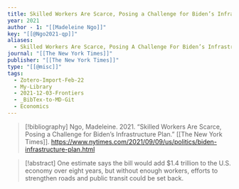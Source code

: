 ```yaml
---
title: Skilled Workers Are Scarce, Posing a Challenge for Biden’s Infrastructure Plan
year: 2021
author - 1: "[[Madeleine Ngo]]"
key: "[[@Ngo2021-qp]]"
aliases:
  - Skilled Workers Are Scarce, Posing A Challenge For Biden’s Infrastructure Plan
journal: "[[The New York Times]]"
publisher: "[[The New York Times]]"
type: "[[@misc]]"
tags:
  - Zotero-Import-Feb-22
  - My-Library
  - 2021-12-03-Frontiers
  - _BibTex-to-MD-Git
  - Economics
---
```


> [!bibliography]
> Ngo, Madeleine. 2021. “Skilled Workers Are Scarce, Posing a Challenge for Biden’s Infrastructure Plan.” [[The New York Times]]. https://www.nytimes.com/2021/09/09/us/politics/biden-infrastructure-plan.html

> [!abstract]
> One estimate says the bill would add \$1.4 trillion to the U.S. economy over eight years, but without enough workers, efforts to strengthen roads and public transit could be set back.
